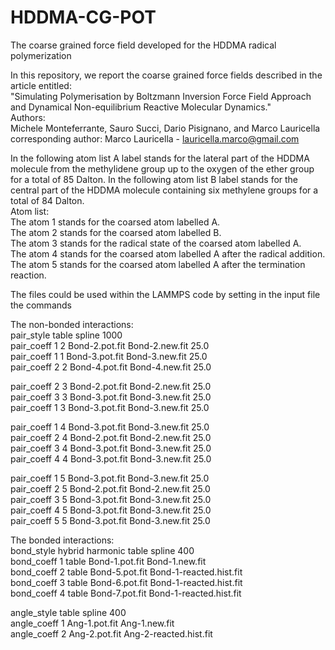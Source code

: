# HDDMA-CG-POT
The coarse grained force field developed for the HDDMA radical polymerization

In this repository, we report the coarse grained force fields described in the article entitled:    
"Simulating Polymerisation by Boltzmann Inversion Force Field Approach and Dynamical Non-equilibrium Reactive Molecular Dynamics."     
Authors:     
Michele Monteferrante, Sauro Succi, Dario Pisignano, and Marco Lauricella     
corresponding author: Marco Lauricella - lauricella.marco@gmail.com      
      
In the following atom list A label stands for the lateral part of the HDDMA molecule 
from the methylidene group up to the oxygen of the ether group for a total of 85 Dalton.
In the following atom list B label stands for the central part of the HDDMA molecule 
containing six methylene groups for a total of 84 Dalton.     
Atom list:       
The atom 1 stands for the coarsed atom labelled A.    
The atom 2 stands for the coarsed atom labelled B.     
The atom 3 stands for the radical state of the coarsed atom labelled A.      
The atom 4 stands for the coarsed atom labelled A after the radical addition.       
The atom 5 stands for the coarsed atom labelled A after the termination reaction.       

The files could be used within the LAMMPS code by setting in the input file the commands    

The non-bonded interactions:     
pair_style table spline 1000       
pair_coeff 1 2 Bond-2.pot.fit Bond-2.new.fit 25.0   
pair_coeff 1 1 Bond-3.pot.fit Bond-3.new.fit 25.0    
pair_coeff 2 2 Bond-4.pot.fit Bond-4.new.fit 25.0   

pair_coeff 2 3 Bond-2.pot.fit Bond-2.new.fit 25.0   
pair_coeff 3 3 Bond-3.pot.fit Bond-3.new.fit 25.0   
pair_coeff 1 3 Bond-3.pot.fit Bond-3.new.fit 25.0   

pair_coeff 1 4 Bond-3.pot.fit Bond-3.new.fit 25.0   
pair_coeff 2 4 Bond-2.pot.fit Bond-2.new.fit 25.0   
pair_coeff 3 4 Bond-3.pot.fit Bond-3.new.fit 25.0   
pair_coeff 4 4 Bond-3.pot.fit Bond-3.new.fit 25.0   

pair_coeff 1 5  Bond-3.pot.fit Bond-3.new.fit 25.0    
pair_coeff 2 5  Bond-2.pot.fit Bond-2.new.fit 25.0   
pair_coeff 3 5  Bond-3.pot.fit Bond-3.new.fit 25.0   
pair_coeff 4 5  Bond-3.pot.fit Bond-3.new.fit 25.0   
pair_coeff 5 5  Bond-3.pot.fit Bond-3.new.fit 25.0   

The bonded interactions:   
bond_style hybrid harmonic table spline 400    
bond_coeff 1 table Bond-1.pot.fit Bond-1.new.fit     
bond_coeff 2 table Bond-5.pot.fit Bond-1-reacted.hist.fit   
bond_coeff 3 table Bond-6.pot.fit Bond-1-reacted.hist.fit     
bond_coeff 4 table Bond-7.pot.fit Bond-1-reacted.hist.fit     

angle_style table spline 400     
angle_coeff 1 Ang-1.pot.fit Ang-1.new.fit   
angle_coeff 2 Ang-2.pot.fit Ang-2-reacted.hist.fit   



